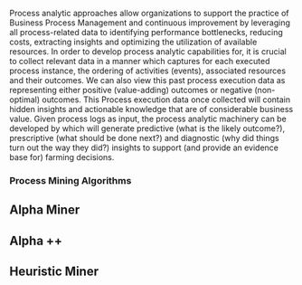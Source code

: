 Process analytic approaches allow organizations to support the practice of Business Process Management and continuous improvement by leveraging all process-related data to  identifying performance bottlenecks, reducing costs, extracting insights and optimizing the utilization of available resources. In order to develop process analytic capabilities for, it is crucial to collect relevant data in a manner which captures for each executed process instance, the ordering of activities (events), associated resources and their outcomes. We can also view this past process execution data as representing either positive (value-adding) outcomes or negative (non-optimal)  outcomes. This  Process execution data once collected will contain hidden insights and actionable knowledge that are of considerable business value. Given process logs as input, the process analytic machinery can be developed by which will generate predictive (what is the likely outcome?), prescriptive (what should be done next?) and diagnostic (why did things turn out the way they did?) insights to support (and provide an evidence base for) farming decisions. 




### Process Mining Algorithms


## Alpha Miner
## Alpha ++ 
## Heuristic Miner 

